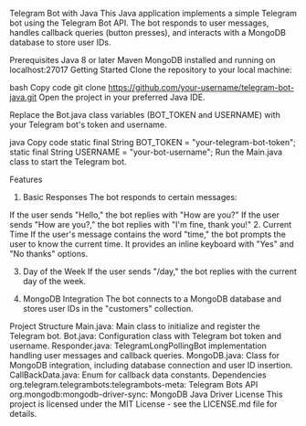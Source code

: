 Telegram Bot with Java
This Java application implements a simple Telegram bot using the Telegram Bot API. The bot responds to user messages, handles callback queries (button presses), and interacts with a MongoDB database to store user IDs.

Prerequisites
Java 8 or later
Maven
MongoDB installed and running on localhost:27017
Getting Started
Clone the repository to your local machine:

bash
Copy code
git clone https://github.com/your-username/telegram-bot-java.git
Open the project in your preferred Java IDE.

Replace the Bot.java class variables (BOT_TOKEN and USERNAME) with your Telegram bot's token and username.

java
Copy code
static final String BOT_TOKEN = "your-telegram-bot-token";
static final String USERNAME = "your-bot-username";
Run the Main.java class to start the Telegram bot.

Features
1. Basic Responses
The bot responds to certain messages:

If the user sends "Hello," the bot replies with "How are you?"
If the user sends "How are you?," the bot replies with "I'm fine, thank you!"
2. Current Time
If the user's message contains the word "time," the bot prompts the user to know the current time. It provides an inline keyboard with "Yes" and "No thanks" options.

3. Day of the Week
If the user sends "/day," the bot replies with the current day of the week.

4. MongoDB Integration
The bot connects to a MongoDB database and stores user IDs in the "customers" collection.

Project Structure
Main.java: Main class to initialize and register the Telegram bot.
Bot.java: Configuration class with Telegram bot token and username.
Responder.java: TelegramLongPollingBot implementation handling user messages and callback queries.
MongoDB.java: Class for MongoDB integration, including database connection and user ID insertion.
CallBackData.java: Enum for callback data constants.
Dependencies
org.telegram.telegrambots:telegrambots-meta: Telegram Bots API
org.mongodb:mongodb-driver-sync: MongoDB Java Driver
License
This project is licensed under the MIT License - see the LICENSE.md file for details.





